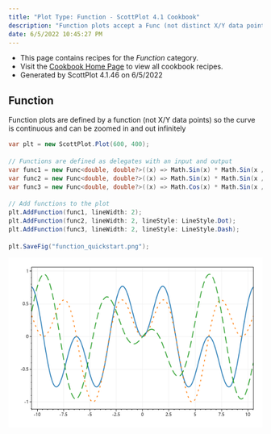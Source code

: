 ```yaml
---
title: "Plot Type: Function - ScottPlot 4.1 Cookbook"
description: "Function plots accept a Func (not distinct X/Y data points) to create line plots which can be zoomed infinitely."
date: 6/5/2022 10:45:27 PM
---
```


* This page contains recipes for the _Function_ category.
* Visit the [Cookbook Home Page](../../) to view all cookbook recipes.
* Generated by ScottPlot 4.1.46 on 6/5/2022
## Function

Function plots are defined by a function (not X/Y data points) so the curve is continuous and can be zoomed in and out infinitely

```cs
var plt = new ScottPlot.Plot(600, 400);

// Functions are defined as delegates with an input and output
var func1 = new Func<double, double?>((x) => Math.Sin(x) * Math.Sin(x / 2));
var func2 = new Func<double, double?>((x) => Math.Sin(x) * Math.Sin(x / 3));
var func3 = new Func<double, double?>((x) => Math.Cos(x) * Math.Sin(x / 5));

// Add functions to the plot
plt.AddFunction(func1, lineWidth: 2);
plt.AddFunction(func2, lineWidth: 2, lineStyle: LineStyle.Dot);
plt.AddFunction(func3, lineWidth: 2, lineStyle: LineStyle.Dash);

plt.SaveFig("function_quickstart.png");
```

<img src='../../images/function_quickstart.png' class='d-block mx-auto my-5' />




